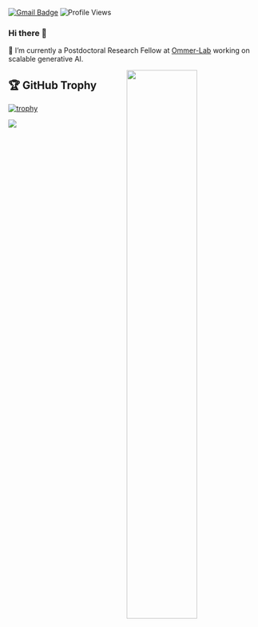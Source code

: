 [![Gmail Badge](https://img.shields.io/badge/-Gmail-d14836?style=flat-square&logo=Gmail&logoColor=white&link=mailto:taohu620@gmail.com)](mailto:taohu620@gmail.com)
![Profile Views](https://komarev.com/ghpvc/?username=dongzhuoyao) 

### Hi there 👋

 🔭 I’m currently a Postdoctoral Research Fellow at [Ommer-Lab](https://ommer-lab.com/) working on scalable generative AI.

<img align="right" width="53%" src="https://github-readme-stats.vercel.app/api?username=dongzhuoyao&show_icons=true">

<!--
**dongzhuoyao/dongzhuoyao** is a ✨ _special_ ✨ repository because its `README.md` (this file) appears on your GitHub profile.

Here are some ideas to get you started:

- 🌱 I’m currently learning ...
- 👯 I’m looking to collaborate on ...
- 🤔 I’m looking for help with ...
- 💬 Ask me about ...
- 📫 How to reach me: ...
- 😄 Pronouns: ...
- ⚡ Fun fact: ...
-->

## 🏆 GitHub Trophy
[![trophy](https://github-profile-trophy.vercel.app/?username=dongzhuoyao&column=8)](https://github-profile-trophy.vercel.app/?username=dongzhuoyao&column=8)




<a href="https://scholar.google.com/citations?hl=en&user=EchdyZEAAAAJ" target="_blank"> <img src="https://img.shields.io/endpoint?url=https%3A%2F%2Fraw.githubusercontent.com%2Fdongzhuoyao%2Facad-homepage%2Fgoogle-scholar-stats%2Fgs_data_shieldsio.json&logo=Google%20Scholar&labelColor=f6f6f6&color=9cf&style=flat&label=citations"></a>


